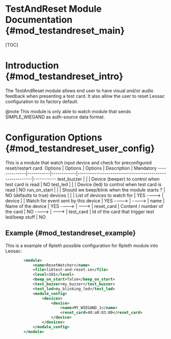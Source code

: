 TestAndReset Module Documentation {#mod_testandreset_main}
==========================================================

[TOC]

Introduction {#mod_testandreset_intro}
======================================

The TestAndReset module allows end user to have visual and/or audio feedback when
presenting a test card.
It also allow the user to reset Leosac configuration to its factory default.

@note This module is only able to watch module that sends SIMPLE_WIEGAND as auth-source
 data format.

Configuration Options {#mod_testandreset_user_config}
=====================================================

This is a module that watch input device and check for preconfigured reset/restart card.
Options       | Options   | Options    | Description                                            | Mandatory
--------------|-----------|------------|--------------------------------------------------------|-----------
test_buzzer   |           |            | Device (beeper) to control when test card is read      | NO
test_led      |           |            | Device (led) to control when test card is read         | NO
run_on_start  |           |            | Should we beep/blink when the module starts ?          | NO (defaults to true)
devices       |           |            | List of devices to watch for                           | YES
---->         | device    |            | Watch for event sent by this device                    | YES
---->         | ---->     | name       | Name of the device                                     | YES
---->         | --->      | reset_card | Content / number of the card                           | NO
---->         | --->      | test_card  | Id of the card that trigger test led/beep stuff        | NO

Example {#mod_testandreset_example}
-----------------------------------

This is a example of Rpleth possible configuration for Rpleth module into Leosac:

~~~~~~~~~~~~~~~~~~~~~~~~~~~~~~~~~~~~~~~~~~~~~~~~~~~.xml
        <module>
            <name>ResetWatcher</name>
            <file>libtest-and-reset.so</file>
            <level>101</level>
            <beep_on_start>false</beep_on_start>
            <test_buzzer>my_buzzer</test_buzzer>
            <test_led>my_blinking_led</test_led>
            <module_config>
                <devices>
                    <device>
                        <name>MY_WIEGAND_1</name>
                        <reset_card>40:a0:83:80</reset_card>
                    </device>
                </devices>
            </module_config>
        </module> 
~~~~~~~~~~~~~~~~~~~~~~~~~~~~~~~~~~~~~~~~~~~~~~~~~~~
